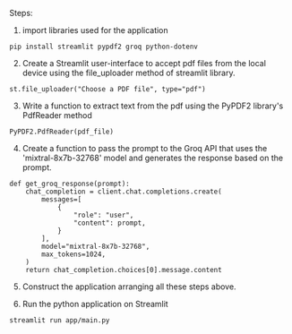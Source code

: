 Steps:

1. import libraries used for the application
```
pip install streamlit pypdf2 groq python-dotenv
```
2. Create a Streamlit user-interface to accept pdf files from the local device using the file_uploader method of streamlit library.
```
st.file_uploader("Choose a PDF file", type="pdf")
```
3. Write a function to extract text from the pdf using the PyPDF2 library's PdfReader method
```
PyPDF2.PdfReader(pdf_file)
```
4. Create a function to pass the prompt to the Groq API that uses the 'mixtral-8x7b-32768' model and generates the response based on the prompt.
```
def get_groq_response(prompt):
    chat_completion = client.chat.completions.create(
        messages=[
            {
                "role": "user",
                "content": prompt,
            }
        ],
        model="mixtral-8x7b-32768",
        max_tokens=1024,
    )
    return chat_completion.choices[0].message.content
```

5. Construct the application arranging all these steps above.

6. Run the python application on Streamlit
```
streamlit run app/main.py
```

